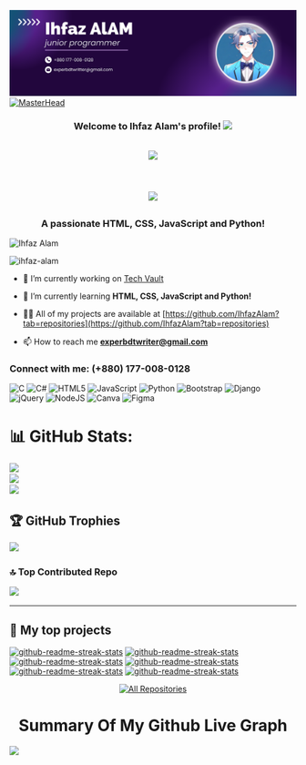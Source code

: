 ![logo](https://github.com/IhfazAlam/IhfazAlam/blob/main/Ihfaz%20Alam.png)
[![MasterHead](00086-desk-anim-v0.3.gif)]()
<h3 align="center">
  Welcome to Ihfaz Alam's profile!
  <img src="https://media.giphy.com/media/hvRJCLFzcasrR4ia7z/giphy.gif" width="28">
</h3>

<!-- Typing SVG  - https://readme-typing-svg.herokuapp.com/demo/ 
leetcode: https://leetcard.jacoblin.cool/ -->
<h2 align="center">
  <a href="https://git.io/typing-svg"><img src="https://readme-typing-svg.herokuapp.com?lines=Hi+There👋,+I+am+Ihfaz+Alam!;I'm+a+junior+Programmer.;"></a>
  </h2>
 
<h1 align="center">
  <img src="https:/readme-typing-svg.herokuapp.com/?
    font=Rightous&size=358center=true&vCenter=true&width=500&height=70&duration=4000&lines=Hi+There!+👋;+I'm+Ihfaz+Alam!;"/>
</h1>

<h3 align="center">A passionate HTML, CSS, JavaScript and Python!</h3>


![Ihfaz Alam](https://github.com/IhfazAlam/IhfazAlam/assets/163456738/4e431b29-d862-409d-b4dd-1ab83ad1131b)

<img align="left"> <img src="https://komarev.com/ghpvc/?username=ihfaz-alam&label=Profile%20views&color=0e75b6&style=flat" alt="ihfaz-alam" /> </p>

- 🔭 I’m currently working on [Tech Vault](https://github.com/Ihfaz-s-Organization/Tech-Vault.)

- 🌱 I’m currently learning **HTML, CSS, JavaScript and Python!**

- 👨‍💻 All of my projects are available at [https://github.com/IhfazAlam?tab=repositories](https://github.com/IhfazAlam?tab=repositories)

- 📫 How to reach me **experbdtwriter@gmail.com**

<h3 align="left">Connect with me: (+880) 177-008-0128</h3>
<p align="left">
</p>


![C](https://img.shields.io/badge/c-%2300599C.svg?style=for-the-badge&logo=c&logoColor=white) ![C#](https://img.shields.io/badge/c%23-%23239120.svg?style=for-the-badge&logo=csharp&logoColor=white) ![HTML5](https://img.shields.io/badge/html5-%23E34F26.svg?style=for-the-badge&logo=html5&logoColor=white) ![JavaScript](https://img.shields.io/badge/javascript-%23323330.svg?style=for-the-badge&logo=javascript&logoColor=%23F7DF1E) ![Python](https://img.shields.io/badge/python-3670A0?style=for-the-badge&logo=python&logoColor=ffdd54) ![Bootstrap](https://img.shields.io/badge/bootstrap-%238511FA.svg?style=for-the-badge&logo=bootstrap&logoColor=white) ![Django](https://img.shields.io/badge/django-%23092E20.svg?style=for-the-badge&logo=django&logoColor=white) ![jQuery](https://img.shields.io/badge/jquery-%230769AD.svg?style=for-the-badge&logo=jquery&logoColor=white) ![NodeJS](https://img.shields.io/badge/node.js-6DA55F?style=for-the-badge&logo=node.js&logoColor=white) ![Canva](https://img.shields.io/badge/Canva-%2300C4CC.svg?style=for-the-badge&logo=Canva&logoColor=white) ![Figma](https://img.shields.io/badge/figma-%23F24E1E.svg?style=for-the-badge&logo=figma&logoColor=white)
# 📊 GitHub Stats:
![](https://github-readme-stats.vercel.app/api?username=IhfazAlam&theme=dark&hide_border=false&include_all_commits=false&count_private=false)<br/>
![](https://github-readme-streak-stats.herokuapp.com/?user=IhfazAlam&theme=dark&hide_border=false)<br/>
![](https://github-readme-stats.vercel.app/api/top-langs/?username=IhfazAlam&theme=dark&hide_border=false&include_all_commits=false&count_private=false&layout=compact)

## 🏆 GitHub Trophies
![](https://github-profile-trophy.vercel.app/?username=IhfazAlam&theme=radical&no-frame=false&no-bg=true&margin-w=4)

### 🔝 Top Contributed Repo
![](https://github-contributor-stats.vercel.app/api?username=IhfazAlam&limit=5&theme=dark&combine_all_yearly_contributions=true)

---
<!-- Proudly created with GPRM ( https://gprm.itsvg.in ) -->


<!-- social -->
 




  



 







<!-- project table -->
 

## 📘 My top  projects
<p align="left">
 <a href="https://IhfazAlam.github.io/Tech-Vault/"><img width="282" src="https://denvercoder1-github-readme-stats.vercel.app/api/pin/?username=IhfazAlam&repo=Tech-Vault&theme=react&bg_color=1F222E&title_color=F85D7F&icon_color=F8D866&hide_border=true&show_icons=false" alt="github-readme-streak-stats"></a>
 <a href="https://github.com/IhfazAlam/CodeCascade"><img width="282" src="https://denvercoder1-github-readme-stats.vercel.app/api/pin/?username=IhfazAlam&repo=CodeCascade&theme=react&bg_color=1F222E&title_color=F85D7F&icon_color=F8D866&hide_border=true&show_icons=false" alt="github-readme-streak-stats"></a>
 <a href="https://IhfazAlam.github.io/Kreatives-Portfolio/"><img width="282" src="https://denvercoder1-github-readme-stats.vercel.app/api/pin/?username=IhfazAlam&repo=Kreatives-Portfolio&theme=react&bg_color=1F222E&title_color=F85D7F&icon_color=F8D866&hide_border=true&show_icons=false" alt="github-readme-streak-stats"></a>
 <a href="https://ihfazalam.github.io/TechGuru/"><img width="282" src="https://denvercoder1-github-readme-stats.vercel.app/api/pin/?username=IhfazAlam&repo=TechGuru&theme=react&bg_color=1F222E&title_color=F85D7F&icon_color=F8D866&hide_border=true&show_icons=false" alt="github-readme-streak-stats"></a>
 <a href="https://ihfazalam.github.io/E-commerce-Website/Index.html"><img width="282" src="https://denvercoder1-github-readme-stats.vercel.app/api/pin/?username=IhfazAlam&repo=E-commerce-Website&theme=react&bg_color=1F222E&title_color=F85D7F&icon_color=F8D866&hide_border=true&show_icons=false" alt="github-readme-streak-stats"></a>
 <a href="https://ihfazalam.github.io/Business-Website/"><img width="282" src="https://denvercoder1-github-readme-stats.vercel.app/api/pin/?username=IhfazAlam&repo=Business-Website&theme=react&bg_color=1F222E&title_color=F85D7F&icon_color=F8D866&hide_border=true&show_icons=false" alt="github-readme-streak-stats"></a>
</p>

<p align="center">
  <a href="https://github.com/IhfazAlam?tab=repositories"><img alt="All Repositories" title="All Repositories" src="https://custom-icon-badges.herokuapp.com/badge/-All%20Repos-2962FF?style=for-the-badge&logoColor=white&logo=repo"/></a>
</p>

  
  
  
 
  
 <p align="center">
  <h1 align="center">Summary Of My Github Live Graph</h1>
</p>  


![](https://github-profile-summary-cards.vercel.app/api/cards/profile-details?username=IhfazAlam&theme=github_dark)


